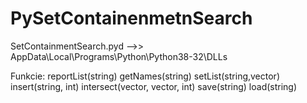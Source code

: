 # PySetContainenmetnSearch
SetContainmentSearch.pyd -->> AppData\Local\Programs\Python\Python38-32\DLLs

Funkcie:
reportList(string)
getNames(string)
setList(string,vector<int>)
insert(string, int)
intersect(vector<int>, vector<string>, int)
save(string)
load(string)
